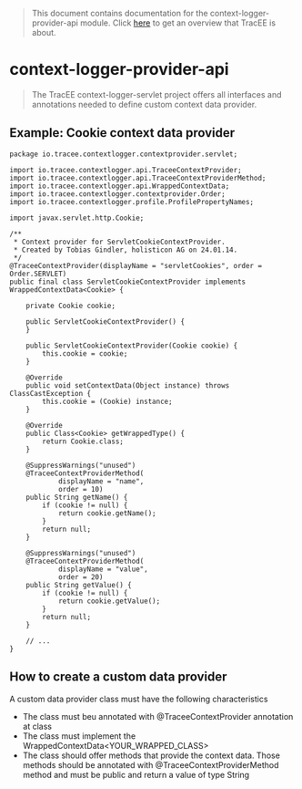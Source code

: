 > This document contains documentation for the context-logger-provider-api module. Click [here](/README.md) to get an overview that TracEE is about.

# context-logger-provider-api

> The TracEE context-logger-servlet project offers all interfaces and annotations needed to define custom context data provider. 


## Example: Cookie context data provider 

    package io.tracee.contextlogger.contextprovider.servlet;
    
    import io.tracee.contextlogger.api.TraceeContextProvider;
    import io.tracee.contextlogger.api.TraceeContextProviderMethod;
    import io.tracee.contextlogger.api.WrappedContextData;
    import io.tracee.contextlogger.contextprovider.Order;
    import io.tracee.contextlogger.profile.ProfilePropertyNames;
    
    import javax.servlet.http.Cookie;
    
    /**
     * Context provider for ServletCookieContextProvider.
     * Created by Tobias Gindler, holisticon AG on 24.01.14.
     */
    @TraceeContextProvider(displayName = "servletCookies", order = Order.SERVLET)
    public final class ServletCookieContextProvider implements WrappedContextData<Cookie> {
    
        private Cookie cookie;
    
        public ServletCookieContextProvider() {
        }
    
        public ServletCookieContextProvider(Cookie cookie) {
            this.cookie = cookie;
        }
    
        @Override
        public void setContextData(Object instance) throws ClassCastException {
            this.cookie = (Cookie) instance;
        }
    
        @Override
        public Class<Cookie> getWrappedType() {
            return Cookie.class;
        }
    
        @SuppressWarnings("unused")
        @TraceeContextProviderMethod(
                displayName = "name",
                order = 10)
        public String getName() {
            if (cookie != null) {
                return cookie.getName();
            }
            return null;
        }
        
        @SuppressWarnings("unused")
        @TraceeContextProviderMethod(
                displayName = "value",
                order = 20)
        public String getValue() {
            if (cookie != null) {
                return cookie.getValue();
            }
            return null;
        }
    
        // ...
    }

## How to create a custom data provider
A custom data provider class must have the following characteristics

+ The class must beu annotated with @TraceeContextProvider annotation at class
+ The class must implement the WrappedContextData<YOUR_WRAPPED_CLASS>
+ The class should offer methods that provide the context data. Those methods should be annotated with @TraceeContextProviderMethod method and must be public and return a value of type String

